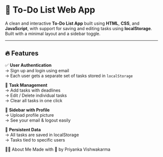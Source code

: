 # 📝 To-Do List Web App

A clean and interactive **To-Do List App** built using **HTML**, **CSS**, and **JavaScript**, with support for saving and editing tasks using **localStorage**. Built with a minimal layout and a sidebar toggle.

---

## 🔥 Features

✅ **User Authentication**  
→ Sign up and login using email  
→ Each user gets a separate set of tasks stored in `localStorage`  

🎯 **Task Management**  
→ Add tasks with deadlines  
→ Edit / Delete individual tasks  
→ Clear all tasks in one click  


👤 **Sidebar with Profile**  
→ Upload profile picture  
→ See your email & logout easily  

💾 **Persistent Data**  
→ All tasks are saved in localStorage  
→ Tasks tied to specific users

🙋‍♀️ About Me
Made with 💖 by Priyanka Vishwakarma
